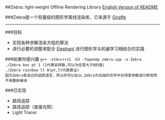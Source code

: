 ##Zebra: light-weight Offline Rendering Library
[English Version of README](./README.en.md)

###Zebra是一个轻量级的图形学离线渲染库，它来源于 [Giraffe](https://www.github.com/UncP/Giraffe)

***

###目标
* 实现各种求解渲染方程的算法
* 进行必要的调整来配合 [Elephant](https://www.github.com/UncP/Elephant) 进行图形学与机器学习相结合的实践

###如果你感兴趣
`g++ -std=c++11 -O3 -fopenmp zebra.cpp -o Zebra`  
`./Zebra box pt 1 (1代表采样数,可以为任意大于0的值)`  
`./Zebra rainbow lt 8(pt,lt代表算法)`  
`因为Zebra有自己的追踪语言，所以你可以在以.Zebra为后缀的文件中对场景参数进行修改而不用重新编译`  

###已实现
* 路径追踪
* 路径追踪（直接光照）
* Light Tracer

